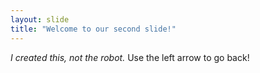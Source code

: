 ```yaml
---
layout: slide
title: "Welcome to our second slide!"
---
```

_I created this, not the robot._
Use the left arrow to go back!
